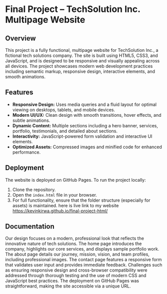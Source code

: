 # Final Project – TechSolution Inc. Multipage Website

## Overview
This project is a fully functional, multipage website for TechSolution Inc., a fictional tech solutions company. The site is built using HTML5, CSS3, and JavaScript, and is designed to be responsive and visually appealing across all devices. The project showcases modern web development practices including semantic markup, responsive design, interactive elements, and smooth animations.

## Features
- **Responsive Design:** Uses media queries and a fluid layout for optimal viewing on desktops, tablets, and mobile devices.
- **Modern UI/UX:** Clean design with smooth transitions, hover effects, and subtle animations.
- **Dynamic Content:** Multiple sections including a hero banner, services, portfolio, testimonials, and detailed about sections.
- **Interactivity:** JavaScript-powered form validation and interactive UI elements.
- **Optimized Assets:** Compressed images and minified code for enhanced performance.

## Deployment
The website is deployed on GitHub Pages. To run the project locally:
1. Clone the repository.
2. Open the `index.html` file in your browser.
3. For full functionality, ensure that the folder structure (especially for assets) is maintained.
here is live link to my website       https://kevinkirwa.github.io/final-project-html/

## Documentation
Our design focuses on a modern, professional look that reflects the innovative nature of tech solutions. The home page introduces the company, highlights our core services, and displays sample portfolio work. The about page details our journey, mission, vision, and team profiles, including professional images. The contact page features a responsive form that validates user input and provides immediate feedback. Challenges such as ensuring responsive design and cross-browser compatibility were addressed through thorough testing and the use of modern CSS and JavaScript best practices. The deployment on GitHub Pages was straightforward, making the site accessible via a unique URL.
